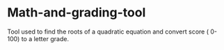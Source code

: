 # Math-and-grading-tool
Tool used to find the roots of a quadratic equation and convert score ( 0- 100) to a letter grade.
